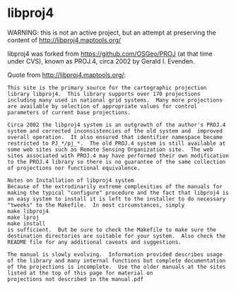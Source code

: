 # libproj4

WARNING: this is not an active project, but an attempt at preserving the content
of http://libproj4.maptools.org/

libproj4 was forked from https://github.com/OSGeo/PROJ (at that time under CVS),
known as PROJ.4, circa 2002 by Gerald I. Evenden.

Quote from http://libproj4.maptools.org/:
```
This site is the primary source for the cartographic projection library libproj4.  This library supports over 170 projections including many used in national grid systems.  Many more projections are available by selection of appropriate values for control parameters of current base projections.

Circa 2002 the libproj4 system is an outgrowth of the author's PROJ.4 system and corrected inconsistencies of the old system and  improved overall operation.  It also ensured that identifier namespace became restricted to PJ_*/pj_*.  The old PROJ.4 system is still available at some web sites such as Remote Sensing Organization site.  The web sites associated with PROJ.4 may have performed their own modification to the PROJ.4 library so there is no guarantee of the same collection of projections nor functional equivalence.

Notes on Installation of libproj4 system
Because of the extrodinarily extreme complexities of the manuals for making the typical "configure" procedure and the fact that libproj4 is an easy system to install it is left to the installer to do necessary "tweeks" to the Makefile.  In most circumstances, simply
make libproj4
make lproj
make install
is sufficient.  But be sure to check the Makefile to make sure the destination directories are suitable for your system.  Also check the README file for any additional caveats and suggestions.

The manual is slowly evolving.  Information provided describes usage of the library and many internal functions but complete documentation of the projections is incomplete.  Use the older manuals at the sites listed at the top of this page for material on
projections not described in the manual.pdf
```
